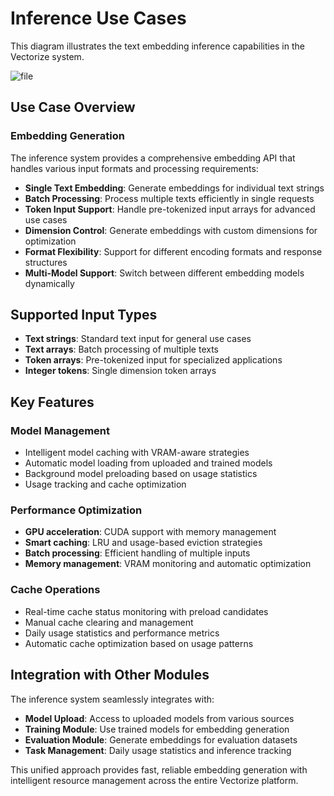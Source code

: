 # Inference Use Cases

This diagram illustrates the text embedding inference capabilities in the Vectorize system.

![file](out/use-cases-inference.svg)

## Use Case Overview

### Embedding Generation

The inference system provides a comprehensive embedding API that handles various input formats and processing requirements:

- **Single Text Embedding**: Generate embeddings for individual text strings
- **Batch Processing**: Process multiple texts efficiently in single requests
- **Token Input Support**: Handle pre-tokenized input arrays for advanced use cases
- **Dimension Control**: Generate embeddings with custom dimensions for optimization
- **Format Flexibility**: Support for different encoding formats and response structures
- **Multi-Model Support**: Switch between different embedding models dynamically

## Supported Input Types

- **Text strings**: Standard text input for general use cases
- **Text arrays**: Batch processing of multiple texts
- **Token arrays**: Pre-tokenized input for specialized applications
- **Integer tokens**: Single dimension token arrays

## Key Features

### Model Management

- Intelligent model caching with VRAM-aware strategies
- Automatic model loading from uploaded and trained models
- Background model preloading based on usage statistics
- Usage tracking and cache optimization

### Performance Optimization

- **GPU acceleration**: CUDA support with memory management
- **Smart caching**: LRU and usage-based eviction strategies
- **Batch processing**: Efficient handling of multiple inputs
- **Memory management**: VRAM monitoring and automatic optimization

### Cache Operations

- Real-time cache status monitoring with preload candidates
- Manual cache clearing and management
- Daily usage statistics and performance metrics
- Automatic cache optimization based on usage patterns

## Integration with Other Modules

The inference system seamlessly integrates with:

- **Model Upload**: Access to uploaded models from various sources
- **Training Module**: Use trained models for embedding generation
- **Evaluation Module**: Generate embeddings for evaluation datasets
- **Task Management**: Daily usage statistics and inference tracking

This unified approach provides fast, reliable embedding generation with intelligent resource management across the entire Vectorize platform.
